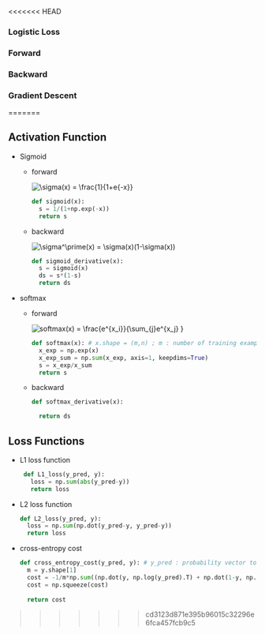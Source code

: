<<<<<<< HEAD
### Logistic Loss


### Forward


### Backward


### Gradient Descent
=======
## 


## Activation Function
- Sigmoid 
  - forward 
    <div align="begin"><img src="https://latex.codecogs.com/svg.image?\sigma(x)&space;=&space;\frac{1}{1&plus;e^{-x}}" title="\sigma(x) = \frac{1}{1+e{-x}}" />
    
    ```python
    def sigmoid(x):
      s = 1/(1+np.exp(-x))
      return s
    ```
  - backward
    <div align="begin"><img src="https://latex.codecogs.com/svg.image?\sigma^\prime(x)&space;=&space;\sigma(x)(1-\sigma(x))" title="\sigma^\prime(x) = \sigma(x)(1-\sigma(x))" />
    
    ```python
    def sigmoid_derivative(x):
      s = sigmoid(x)
      ds = s*(1-s)
      return ds
    ```
- softmax
  - forward
    <div align="begin"><img src="https://latex.codecogs.com/svg.image?softmax(x)&space;=&space;\frac{e^{x_i}}{\sum_{j}e^{x_j}&space;}" title="softmax(x) = \frac{e^{x_i}}{\sum_{j}e^{x_j} }" />
    
    ```python
    def softmax(x): # x.shape = (m,n) ; m : number of training examples, n: number of features
      x_exp = np.exp(x)
      x_exp_sum = np.sum(x_exp, axis=1, keepdims=True) 
      s = x_exp/x_sum
      return s
    ```
  - backward
    
    ```python
    def softmax_derivative(x):

      return ds
    ```
    
 ## Loss Functions
 - L1 loss function
  
   ```python
    def L1_loss(y_pred, y):
      loss = np.sum(abs(y_pred-y))
      return loss
    ```
    
 - L2 loss function
 
    ```python
    def L2_loss(y_pred, y):
      loss = np.sum(np.dot(y_pred-y, y_pred-y))
      return loss
    ```
      
      
 - cross-entropy cost
    
    ```python
    def cross_entropy_cost(y_pred, y): # y_pred : probability vector to label predictions , y : true label vector
      m = y.shape[1]
      cost = -1/m*np.sum((np.dot(y, np.log(y_pred).T) + np.dot(1-y, np.log((1-y_pred)).T)))
      cost = np.squeeze(cost)
      
      return cost
    ```
>>>>>>> cd3123d871e395b96015c32296e6fca457fcb9c5
